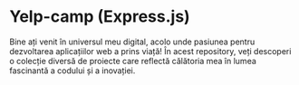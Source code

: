 # Yelp-camp (Express.js)
 Bine ați venit în universul meu digital, acolo unde pasiunea pentru dezvoltarea aplicațiilor web a prins viață! În acest repository, veți descoperi o colecție diversă de proiecte care reflectă călătoria mea în lumea fascinantă a codului și a inovației.
